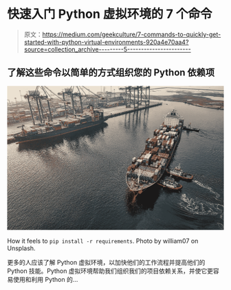 # 快速入门 Python 虚拟环境的 7 个命令

> 原文：<https://medium.com/geekculture/7-commands-to-quickly-get-started-with-python-virtual-environments-920a4e70aa4?source=collection_archive---------5----------------------->

## 了解这些命令以简单的方式组织您的 Python 依赖项

![](img/b3489c0b824001c5f428d2688a67aca2.png)

How it feels to `pip install -r requirements`. Photo by william07 on Unsplash.

更多的人应该了解 Python 虚拟环境，以加快他们的工作流程并提高他们的 Python 技能。Python 虚拟环境帮助我们组织我们的项目依赖关系，并使它更容易使用和利用 Python 的…